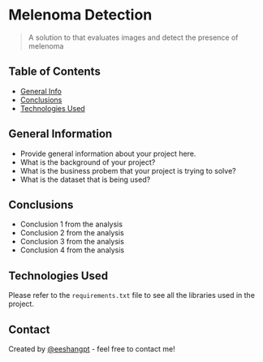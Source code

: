 # Melenoma Detection
> A solution to that evaluates images and detect the presence of melenoma


## Table of Contents
* [General Info](#general-information)
* [Conclusions](#conclusions)
* [Technologies Used](#technologies-used)


## General Information
- Provide general information about your project here.
- What is the background of your project?
- What is the business probem that your project is trying to solve?
- What is the dataset that is being used?


<!-- You don't have to answer all the questions - just the ones relevant to your project. -->

## Conclusions
- Conclusion 1 from the analysis
- Conclusion 2 from the analysis
- Conclusion 3 from the analysis
- Conclusion 4 from the analysis

<!-- You don't have to answer all the questions - just the ones relevant to your project. -->


## Technologies Used
Please refer to the `requirements.txt` file to see all the libraries used in the project.


## Contact
Created by [@eeshangpt](https://github.com/eeshangpt) - feel free to contact me!
